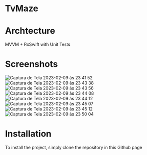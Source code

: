 # TvMaze

# Archtecture
MVVM + RxSwift with Unit Tests

# Screenshots
![Captura de Tela 2023-02-09 às 23 41 52](https://user-images.githubusercontent.com/33814261/217987733-ed81d112-1a5d-4337-ad86-a59bc6ff8c98.png)
![Captura de Tela 2023-02-09 às 23 43 38](https://user-images.githubusercontent.com/33814261/217987736-1e6ce7a7-0e78-4dd9-beac-f2ccba52cc57.png)
![Captura de Tela 2023-02-09 às 23 43 56](https://user-images.githubusercontent.com/33814261/217987739-29dfc32d-02e7-448c-bd14-2640f5549eec.png)
![Captura de Tela 2023-02-09 às 23 44 08](https://user-images.githubusercontent.com/33814261/217987742-7dba9199-37a8-448b-a860-e07d956d3a93.png)
![Captura de Tela 2023-02-09 às 23 44 12](https://user-images.githubusercontent.com/33814261/217987747-1005d952-f7b4-4b73-a344-58269097b519.png)
![Captura de Tela 2023-02-09 às 23 45 07](https://user-images.githubusercontent.com/33814261/217987751-434dfc3f-8bae-4459-9e31-cab22dd615f7.png)
![Captura de Tela 2023-02-09 às 23 45 12](https://user-images.githubusercontent.com/33814261/217987753-d6e3831c-1078-4d1e-88f2-65f635961a18.png)
![Captura de Tela 2023-02-09 às 23 50 04](https://user-images.githubusercontent.com/33814261/217988159-d551dcb2-6f64-4214-9764-dfb599cd9d1b.png)

# Installation
To install the project, simply clone the repository in this Github page
